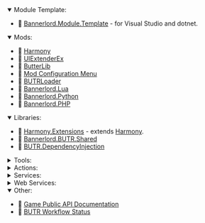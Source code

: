 <details open>
  <summary>Module Template:</summary>
  <ul>
    <li>📁 <a href="https://github.com/BUTR/Bannerlord.Module.Template">Bannerlord.Module.Template</a> - for Visual Studio and dotnet.</li>
  </ul>
</details>

<details open>
  <summary>Mods:</summary>
  <ul>
    <li>📁 <a href="https://github.com/BUTR/Bannerlord.Harmony">Harmony</a></li>
    <li>📁 <a href="https://github.com/BUTR/Bannerlord.UIExtenderEx">UIExtenderEx</a></li>
    <li>📁 <a href="https://github.com/BUTR/Bannerlord.ButterLib">ButterLib</a></li>
    <li>📁 <a href="https://github.com/Aragas/Bannerlord.MBOptionScreen">Mod Configuration Menu</a></li>
    <li>📁 <a href="https://github.com/BUTR/Bannerlord.BUTRLoader">BUTRLoader</a></li>
    <li>📁 <a href="https://github.com/BUTR/Bannerlord.Lua">Bannerlord.Lua</a></li>
    <li>📁 <a href="https://github.com/BUTR/Bannerlord.Python">Bannerlord.Python</a></li>
    <li>📁 <a href="https://github.com/BUTR/Bannerlord.PHP">Bannerlord.PHP</a></li>
  </ul>
</details>
 
<details open>
  <summary>Libraries:</summary>
    <ul>
      <li>📂 <a href="https://github.com/BUTR/Harmony.Extensions">Harmony.Extensions</a> - extends <a href="https://github.com/pardeike/Harmony">Harmony</a>.</li>
      <li>📂 <a href="https://github.com/BUTR/Bannerlord.BUTR.Shared">Bannerlord.BUTR.Shared</a></li>
      <li>📂 <a href="https://github.com/BUTR/BUTR.DependencyInjection">BUTR.DependencyInjection</a></li>
    </ul>
</details>
  
<details>
  <summary>Tools:</summary>
    <ul>
      <li>🧰 <a href="https://github.com/BUTR/FetchBannerlordVersion">FetchBannerlordVersion</a></li>
      <li>🧰 <a href="https://github.com/BUTR/Bannerlord.BuildResources">Bannerlord.BuildResources</a></li>
      <li>🧰 <a href="https://github.com/BUTR/Bannerlord.ChangelogParser">Bannerlord.ChangelogParser</a></li>
      <li>🧰 <a href="https://github.com/BUTR/Bannerlord.LocalizationParser">Bannerlord.LocalizationParser</a></li>
      <li>🧰 <a href="https://github.com/BUTR/Bannerlord.ReferenceAssemblies">Bannerlord.ReferenceAssemblies</a></li>
    </ul>
</details>
  
<details>
  <summary>Actions:</summary>
    <ul>
      <li>:octocat: <a href="https://github.com/BUTR/actions-common-setup">actions-common-setup</a></li>
      <li>:octocat: <a href="https://github.com/BUTR/actions-tests-setup">actions-tests-setup</a></li>
      <li>:octocat: <a href="https://github.com/BUTR/actions-docfx-setup">actions-docfx-setup</a></li>
      <li>:octocat: <a href="https://github.com/BUTR/actions-code-format-setup">actions-code-format-setup</a></li>
    </ul>
</details>

<details>
  <summary>Services:</summary>
    <ul>
      <li>🌎 <a href="https://github.com/Aragas/NexusMods.Monitor">NexusMods.Monitor</a></li>
    </ul>
</details>

<details>
  <summary>Web Services:</summary>
    <ul>
      <li>🌐 <a href="https://github.com/BUTR/BUTR.CrashReportViewer">BUTR.CrashReportViewer</a></li>
      <li>🌐 <a href="https://github.com/BUTR/NexusMods.ArticleViewer">NexusMods.ArticleViewer</a></li>
    </ul>
</details>

<details open>
  <summary>Other:</summary>
  <ul>
    <li>📝 <a href="https://github.com/BUTR/Bannerlord.ReferenceAssemblies.Documentation">Game Public API Documentation</a></li>
    <li>📝 <a href="/profile/workflow-status.md">BUTR Workflow Status</a></li>
  </ul>
</details>
